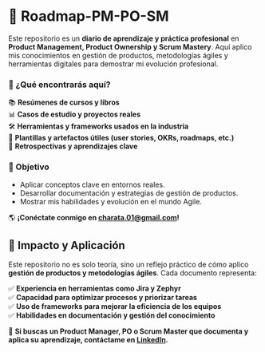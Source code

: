 # 🚀 Roadmap-PM-PO-SM  

Este repositorio es un **diario de aprendizaje y práctica profesional** en **Product Management, Product Ownership y Scrum Mastery**. Aquí aplico mis conocimientos en gestión de productos, metodologías ágiles y herramientas digitales para demostrar mi evolución profesional.  

### 📂 ¿Qué encontrarás aquí?
📚 **Resúmenes de cursos y libros**  
📊 **Casos de estudio y proyectos reales**  
🛠️ **Herramientas y frameworks usados en la industria**  
📑 **Plantillas y artefactos útiles (user stories, OKRs, roadmaps, etc.)**  
🔄 **Retrospectivas y aprendizajes clave**  

### 🎯 Objetivo
- Aplicar conceptos clave en entornos reales.  
- Desarrollar documentación y estrategias de gestión de productos.  
- Mostrar mis habilidades y evolución en el mundo Agile.  

🌎 **¡Conéctate conmigo en charata.01@gmail.com!**

## 🚀 Impacto y Aplicación  
Este repositorio no es solo teoría, sino un reflejo práctico de cómo aplico **gestión de productos y metodologías ágiles**. Cada documento representa:  

✅ **Experiencia en herramientas como Jira y Zephyr**  
✅ **Capacidad para optimizar procesos y priorizar tareas**  
✅ **Uso de frameworks para mejorar la eficiencia de los equipos**  
✅ **Habilidades en documentación y gestión del conocimiento**  

🎯 **Si buscas un Product Manager, PO o Scrum Master que documenta y aplica su aprendizaje, contáctame en [LinkedIn](TU_LINKEDIN_AQUI).**  

